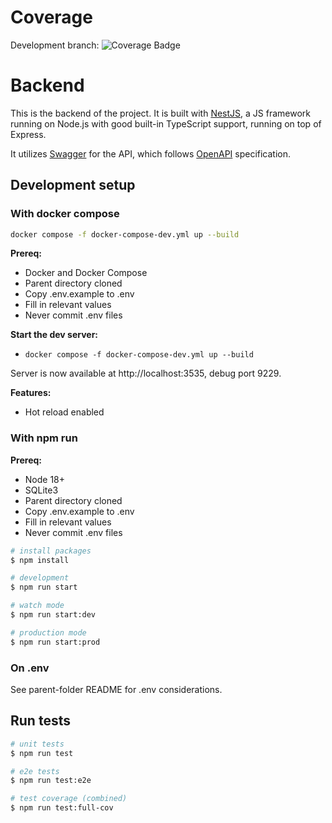 # Coverage
<!-- Main branch: ![Coverage Badge](../../blob/badges/backend/coverage/badges-main.svg) -->
Development branch: ![Coverage Badge](../../blob/badges/backend/coverage/badges-development.svg)

# Backend

This is the backend of the project. It is built with [NestJS](https://nestjs.com/), a JS framework running on Node.js with good built-in TypeScript support, running on top of Express. 

It utilizes [Swagger](https://swagger.io/) for the API, which follows [OpenAPI](https://swagger.io/resources/open-api/) specification.

## Development setup

### With docker compose

```bash
docker compose -f docker-compose-dev.yml up --build
```

**Prereq:**
* Docker and Docker Compose
* Parent directory cloned
* Copy .env.example to .env
 * Fill in relevant values
 * Never commit .env files

**Start the dev server:**
* `docker compose -f docker-compose-dev.yml up --build`

Server is now available at http://localhost:3535, debug port 9229.

**Features:**
* Hot reload enabled

### With npm run 

**Prereq:** 
* Node 18+
* SQLite3
* Parent directory cloned
* Copy .env.example to .env
 * Fill in relevant values
 * Never commit .env files

```bash
# install packages
$ npm install

# development
$ npm run start

# watch mode
$ npm run start:dev

# production mode
$ npm run start:prod
```

### On .env

See parent-folder README for .env considerations.

## Run tests

```bash
# unit tests
$ npm run test

# e2e tests
$ npm run test:e2e

# test coverage (combined)
$ npm run test:full-cov
```